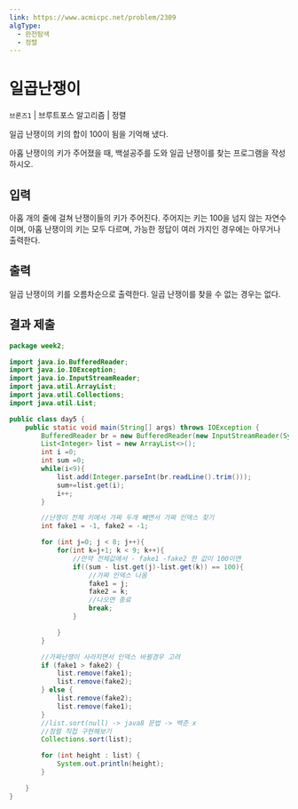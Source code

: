 ```yaml
---
link: https://www.acmicpc.net/problem/2309
algType:
  - 완전탐색
  - 정렬
---
```

# 일곱난쟁이

`브론즈1` | 브루트포스 알고리즘 | 정렬

일곱 난쟁이의 키의 합이 100이 됨을 기억해 냈다.

아홉 난쟁이의 키가 주어졌을 때, 백설공주를 도와 일곱 난쟁이를 찾는 프로그램을 작성하시오.

## 입력

아홉 개의 줄에 걸쳐 난쟁이들의 키가 주어진다. 주어지는 키는 100을 넘지 않는 자연수이며, 아홉 난쟁이의 키는 모두 다르며, 가능한 정답이 여러 가지인 경우에는 아무거나 출력한다.

## 출력

일곱 난쟁이의 키를 오름차순으로 출력한다. 일곱 난쟁이를 찾을 수 없는 경우는 없다.

## 결과 제출

```java
package week2;

import java.io.BufferedReader;
import java.io.IOException;
import java.io.InputStreamReader;
import java.util.ArrayList;
import java.util.Collections;
import java.util.List;

public class day5 {
    public static void main(String[] args) throws IOException {
        BufferedReader br = new BufferedReader(new InputStreamReader(System.in));
        List<Integer> list = new ArrayList<>();
        int i =0;
        int sum =0;
        while(i<9){
            list.add(Integer.parseInt(br.readLine().trim()));
            sum+=list.get(i);
            i++;
        }

        //난쟁이 전체 키에서 가짜 두개 빼면서 가짜 인덱스 찾기
        int fake1 = -1, fake2 = -1;

        for (int j=0; j < 8; j++){
            for(int k=j+1; k < 9; k++){
                //만약 전체값에서 - fake1 -fake2 한 값이 100이면
                if((sum - list.get(j)-list.get(k)) == 100){
                    //가짜 인덱스 나옴
                    fake1 = j;
                    fake2 = k;
                    //나오면 종료
                    break;
                }

            }
        }

        //가짜난쟁이 사라지면서 인덱스 바뀔경우 고려
        if (fake1 > fake2) {
            list.remove(fake1);
            list.remove(fake2);
        } else {
            list.remove(fake2);
            list.remove(fake1);
        }
        //list.sort(null) -> java8 문법 -> 백준 x
        //정렬 직접 구현해보기
        Collections.sort(list);

        for (int height : list) {
            System.out.println(height);
        }

    }
}

```